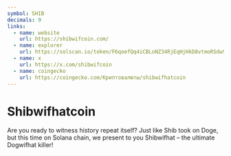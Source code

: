 ```yaml
---
symbol: SHIB
decimals: 9
links:
  - name: website
    url: https://shibwifcoin.com/
  - name: explorer
    url: https://solscan.io/token/F6qoefQq4iCBLoNZ34RjEqHjHkD8vtmoRSdw9Nd55J1k
  - name: x
    url: https://x.com/shibwifcoin
  - name: coingecko
    url: https://coingecko.com/Криптовалюты/shibwifhatcoin
---
```


# Shibwifhatcoin

Are you ready to witness history repeat itself? Just like Shib took on Doge, but this time on Solana chain, we present to you Shibwifhat – the ultimate Dogwifhat killer!
